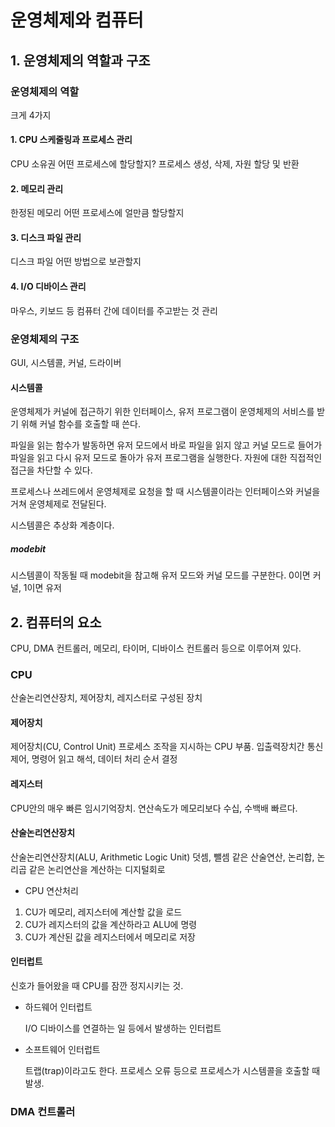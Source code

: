# 운영체제와 컴퓨터

## 1. 운영체제의 역할과 구조
### 운영체제의 역할
크게 4가지
#### 1. CPU 스케줄링과 프로세스 관리
CPU 소유권 어떤 프로세스에 할당할지? 프로세스 생성, 삭제, 자원 할당 및 반환
#### 2. 메모리 관리
한정된 메모리 어떤 프로세스에 얼만큼 할당할지
#### 3. 디스크 파일 관리
디스크 파일 어떤 방법으로 보관할지
#### 4. I/O 디바이스 관리
마우스, 키보드 등 컴퓨터 간에 데이터를 주고받는 것 관리

### 운영체제의 구조
GUI, 시스템콜, 커널, 드라이버

#### 시스템콜
운영체제가 커널에 접근하기 위한 인터페이스, 유저 프로그램이 운영체제의 서비스를 받기 위해 커널 함수를 호출할 때 쓴다.

파일을 읽는 함수가 발동하면 유저 모드에서 바로 파일을 읽지 않고 커널 모드로 들어가 파일을 읽고 다시 유저 모드로 돌아가 유저 프로그램을 실행한다. 자원에 대한 직접적인 접근을 차단할 수 있다.

프로세스나 쓰레드에서 운영체제로 요청을 할 때 시스템콜이라는 인터페이스와 커널을 거쳐 운영체제로 전달된다.

시스템콜은 추상화 계층이다.

##### modebit
시스템콜이 작동될 때 modebit을 참고해 유저 모드와 커널 모드를 구분한다. 0이면 커널, 1이면 유저

## 2. 컴퓨터의 요소
CPU, DMA 컨트롤러, 메모리, 타이머, 디바이스 컨트롤러 등으로 이루어져 있다.

### CPU
산술논리연산장치, 제어장치, 레지스터로 구성된 장치

#### 제어장치
제어장치(CU, Control Unit) 프로세스 조작을 지시하는 CPU 부품.
입출력장치간 통신 제어, 명령어 읽고 해석, 데이터 처리 순서 결정

#### 레지스터
CPU안의 매우 빠른 임시기억장치.
연산속도가 메모리보다 수십, 수백배 빠르다.

#### 산술논리연산장치
산술논리연산장치(ALU, Arithmetic Logic Unit) 덧셈, 뺄셈 같은 산술연산, 논리합, 논리곱 같은 논리연산을 계산하는 디지털회로

- CPU 연산처리
1. CU가 메모리, 레지스터에 계산할 값을 로드
2. CU가 레지스터의 값을 계산하라고 ALU에 명령
3. CU가 계산된 값을 레지스터에서 메모리로 저장

#### 인터럽트
신호가 들어왔을 때 CPU를 잠깐 정지시키는 것.

- 하드웨어 인터럽트
  
  I/O 디바이스를 연결하는 일 등에서 발생하는 인터럽트
- 소프트웨어 인터럽트
  
  트랩(trap)이라고도 한다. 프로세스 오류 등으로 프로세스가 시스템콜을 호출할 때 발생.

### DMA 컨트롤러